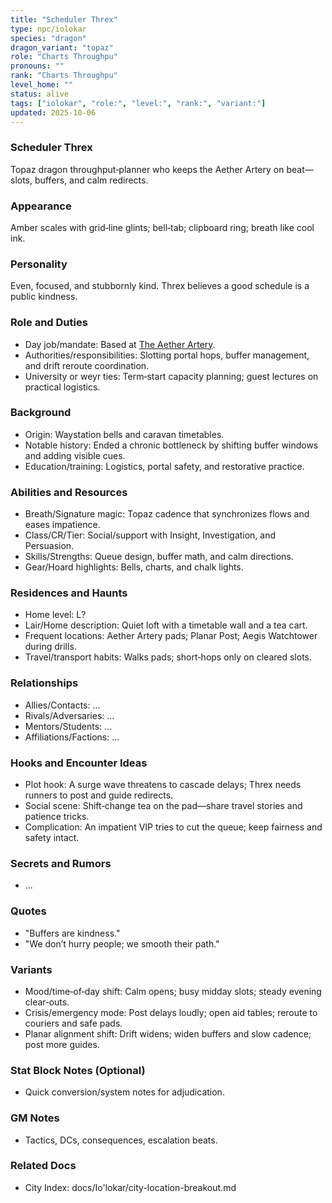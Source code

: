 ```yaml
---
title: "Scheduler Threx"
type: npc/iolokar
species: "dragon"
dragon_variant: "topaz"
role: "Charts Throughpu"
pronouns: ""
rank: "Charts Throughpu"
level_home: ""
status: alive
tags: ["iolokar", "role:", "level:", "rank:", "variant:"]
updated: 2025-10-06
---
```

### Scheduler Threx

Topaz dragon throughput‑planner who keeps the Aether Artery on beat—slots, buffers, and calm redirects.

### Appearance

Amber scales with grid‑line glints; bell‑tab; clipboard ring; breath like cool ink.

### Personality

Even, focused, and stubbornly kind. Threx believes a good schedule is a public kindness.

### Role and Duties

- Day job/mandate: Based at [The Aether Artery](docs/Io'lokar/Locations/the-aether-artery.md).
- Authorities/responsibilities: Slotting portal hops, buffer management, and drift reroute coordination.
- University or weyr ties: Term‑start capacity planning; guest lectures on practical logistics.

### Background

- Origin: Waystation bells and caravan timetables.
- Notable history: Ended a chronic bottleneck by shifting buffer windows and adding visible cues.
- Education/training: Logistics, portal safety, and restorative practice.

### Abilities and Resources

- Breath/Signature magic: Topaz cadence that synchronizes flows and eases impatience.
- Class/CR/Tier: Social/support with Insight, Investigation, and Persuasion.
- Skills/Strengths: Queue design, buffer math, and calm directions.
- Gear/Hoard highlights: Bells, charts, and chalk lights.

### Residences and Haunts

- Home level: L?
- Lair/Home description: Quiet loft with a timetable wall and a tea cart.
- Frequent locations: Aether Artery pads; Planar Post; Aegis Watchtower during drills.
- Travel/transport habits: Walks pads; short‑hops only on cleared slots.

### Relationships

- Allies/Contacts: ...
- Rivals/Adversaries: ...
- Mentors/Students: ...
- Affiliations/Factions: ...

### Hooks and Encounter Ideas

- Plot hook: A surge wave threatens to cascade delays; Threx needs runners to post and guide redirects.
- Social scene: Shift‑change tea on the pad—share travel stories and patience tricks.
- Complication: An impatient VIP tries to cut the queue; keep fairness and safety intact.

### Secrets and Rumors

- ...

### Quotes

- "Buffers are kindness."
- "We don’t hurry people; we smooth their path."

### Variants

- Mood/time‑of‑day shift: Calm opens; busy midday slots; steady evening clear‑outs.
- Crisis/emergency mode: Post delays loudly; open aid tables; reroute to couriers and safe pads.
- Planar alignment shift: Drift widens; widen buffers and slow cadence; post more guides.

### Stat Block Notes (Optional)

- Quick conversion/system notes for adjudication.

### GM Notes

- Tactics, DCs, consequences, escalation beats.

### Related Docs

- City Index: docs/Io'lokar/city-location-breakout.md
